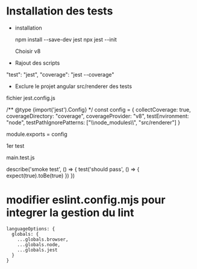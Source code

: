 # Installation des tests

  - installation
    
    
    npm install --save-dev jest
    npx jest --init


    Choisir v8

  - Rajout des scripts

   "test": "jest",
    "coverage": "jest --coverage"  

  - Exclure le projet angular src/renderer des tests



  fichier jest.config.js

  /** @type {import('jest').Config} */
const config = {
  collectCoverage: true,
  coverageDirectory: "coverage",
  coverageProvider: "v8",
  testEnvironment: "node",
  testPathIgnorePatterns: ["\\\\node_modules\\\\", "src/renderer"]
}

module.exports = config


1er test

main.test.js

describe('smoke test', () => {
  test('should pass', () => {
    expect(true).toBe(true)
  })
})



# modifier eslint.config.mjs pour integrer la gestion du lint

    languageOptions: {
      globals: {
        ...globals.browser,
        ...globals.node,
        ...globals.jest
      }
    }

